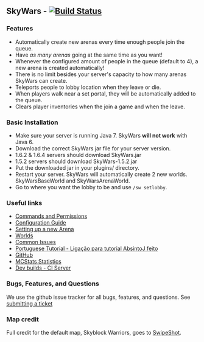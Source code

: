 SkyWars - [![Build Status](https://travis-ci.org/daboross/SkyWars.png?branch=master)](https://travis-ci.org/daboross/SkyWars)
---
### Features
* Automatically create new arenas every time enough people join the queue.
* Have *as many arenas* going at the same time as you want!
 * Whenever the configured amount of people in the queue (default to 4), a new arena is created automatically!
 * There is no limit besides your server's capacity to how many arenas SkyWars can create.
* Teleports people to lobby location when they leave or die.
* When players walk near a set portal, they will be automatically added to the queue.
* Clears player inventories when the join a game and when the leave.

### Basic Installation
* Make sure your server is running Java 7. SkyWars **will not work** with Java 6.
* Download the correct SkyWars jar file for your server version.
 * 1.6.2 & 1.6.4 servers should download SkyWars.jar
 * 1.5.2 servers should download SkyWars-1.5.2.jar
* Put the downloaded jar in your plugins/ directory.
* Restart your server. SkyWars will automatically create 2 new worlds. SkyWarsBaseWorld and SkyWarsArenaWorld.
* Go to where you want the lobby to be and use `/sw setlobby`.

### Useful links
* [Commands and Permissions](https://github.com/daboross/SkyWars/wiki/Commands-and-Permissions)
* [Configuration Guide](https://github.com/daboross/SkyWars/wiki/Configuration)
* [Setting up a new Arena](https://github.com/daboross/SkyWars/wiki/Setting-up-a-new-arena)
* [Worlds](https://github.com/daboross/SkyWars/wiki/Worlds)
* [Common Issues](https://github.com/daboross/SkyWars/wiki/Common-Issues)
* [Portuguese Tutorial - Ligação para tutorial AbsintoJ feito](http://www.youtube.com/watch?v=hYTq39Iomz0)
* [GitHub](https://github.com/daboross/SkyWars)
* [MCStats Statistics](http://mcstats.org/plugin/SkyWars)
* [Dev builds - CI Server](http://ci.aemservers.net/job/SkyWars)

### Bugs, Features, and Questions
We use the github issue tracker for all bugs, features, and questions.
See [submitting a ticket](https://github.com/daboross/SkyWars/wiki/Submitting-a-ticket)

### Map credit
Full credit for the default map, Skyblock Warriors, goes to [SwipeShot](http://www.youtube.com/user/SwipeShot).
